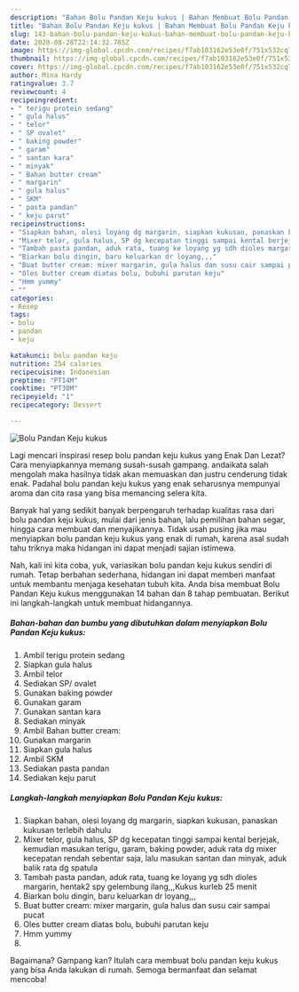 ```yaml
---
description: "Bahan Bolu Pandan Keju kukus | Bahan Membuat Bolu Pandan Keju kukus Yang Lezat"
title: "Bahan Bolu Pandan Keju kukus | Bahan Membuat Bolu Pandan Keju kukus Yang Lezat"
slug: 143-bahan-bolu-pandan-keju-kukus-bahan-membuat-bolu-pandan-keju-kukus-yang-lezat
date: 2020-08-28T22:14:32.785Z
image: https://img-global.cpcdn.com/recipes/f7ab103162e53e0f/751x532cq70/bolu-pandan-keju-kukus-foto-resep-utama.jpg
thumbnail: https://img-global.cpcdn.com/recipes/f7ab103162e53e0f/751x532cq70/bolu-pandan-keju-kukus-foto-resep-utama.jpg
cover: https://img-global.cpcdn.com/recipes/f7ab103162e53e0f/751x532cq70/bolu-pandan-keju-kukus-foto-resep-utama.jpg
author: Mina Hardy
ratingvalue: 3.7
reviewcount: 4
recipeingredient:
- " terigu protein sedang"
- " gula halus"
- " telor"
- " SP ovalet"
- " baking powder"
- " garam"
- " santan kara"
- " minyak"
- " Bahan butter cream"
- " margarin"
- " gula halus"
- " SKM"
- " pasta pandan"
- " keju parut"
recipeinstructions:
- "Siapkan bahan, olesi loyang dg margarin, siapkan kukusan, panaskan kukusan terlebih dahulu"
- "Mixer telor, gula halus, SP dg kecepatan tinggi sampai kental berjejak, kemudian masukan terigu, garam, baking powder, aduk rata dg mixer kecepatan rendah sebentar saja, lalu masukan santan dan minyak, aduk balik rata dg spatula"
- "Tambah pasta pandan, aduk rata, tuang ke loyang yg sdh dioles margarin, hentak2 spy gelembung ilang,,,Kukus kurleb 25 menit"
- "Biarkan bolu dingin, baru keluarkan dr loyang,,,"
- "Buat butter cream: mixer margarin, gula halus dan susu cair sampai pucat"
- "Oles butter cream diatas bolu, bubuhi parutan keju"
- "Hmm yummy"
- ""
categories:
- Resep
tags:
- bolu
- pandan
- keju

katakunci: bolu pandan keju 
nutrition: 254 calories
recipecuisine: Indonesian
preptime: "PT14M"
cooktime: "PT30M"
recipeyield: "1"
recipecategory: Dessert

---
```



![Bolu Pandan Keju kukus](https://img-global.cpcdn.com/recipes/f7ab103162e53e0f/751x532cq70/bolu-pandan-keju-kukus-foto-resep-utama.jpg)

Lagi mencari inspirasi resep bolu pandan keju kukus yang Enak Dan Lezat? Cara menyiapkannya memang susah-susah gampang. andaikata salah mengolah maka hasilnya tidak akan memuaskan dan justru cenderung tidak enak. Padahal bolu pandan keju kukus yang enak seharusnya mempunyai aroma dan cita rasa yang bisa memancing selera kita.

Banyak hal yang sedikit banyak berpengaruh terhadap kualitas rasa dari bolu pandan keju kukus, mulai dari jenis bahan, lalu pemilihan bahan segar, hingga cara membuat dan menyajikannya. Tidak usah pusing jika mau menyiapkan bolu pandan keju kukus yang enak di rumah, karena asal sudah tahu triknya maka hidangan ini dapat menjadi sajian istimewa.




Nah, kali ini kita coba, yuk, variasikan bolu pandan keju kukus sendiri di rumah. Tetap berbahan sederhana, hidangan ini dapat memberi manfaat untuk membantu menjaga kesehatan tubuh kita. Anda bisa membuat Bolu Pandan Keju kukus menggunakan 14 bahan dan 8 tahap pembuatan. Berikut ini langkah-langkah untuk membuat hidangannya.

<!--inarticleads1-->

##### Bahan-bahan dan bumbu yang dibutuhkan dalam menyiapkan Bolu Pandan Keju kukus:

1. Ambil  terigu protein sedang
1. Siapkan  gula halus
1. Ambil  telor
1. Sediakan  SP/ ovalet
1. Gunakan  baking powder
1. Gunakan  garam
1. Gunakan  santan kara
1. Sediakan  minyak
1. Ambil  Bahan butter cream:
1. Gunakan  margarin
1. Siapkan  gula halus
1. Ambil  SKM
1. Sediakan  pasta pandan
1. Sediakan  keju parut




<!--inarticleads2-->

##### Langkah-langkah menyiapkan Bolu Pandan Keju kukus:

1. Siapkan bahan, olesi loyang dg margarin, siapkan kukusan, panaskan kukusan terlebih dahulu
1. Mixer telor, gula halus, SP dg kecepatan tinggi sampai kental berjejak, kemudian masukan terigu, garam, baking powder, aduk rata dg mixer kecepatan rendah sebentar saja, lalu masukan santan dan minyak, aduk balik rata dg spatula
1. Tambah pasta pandan, aduk rata, tuang ke loyang yg sdh dioles margarin, hentak2 spy gelembung ilang,,,Kukus kurleb 25 menit
1. Biarkan bolu dingin, baru keluarkan dr loyang,,,
1. Buat butter cream: mixer margarin, gula halus dan susu cair sampai pucat
1. Oles butter cream diatas bolu, bubuhi parutan keju
1. Hmm yummy
1. 




Bagaimana? Gampang kan? Itulah cara membuat bolu pandan keju kukus yang bisa Anda lakukan di rumah. Semoga bermanfaat dan selamat mencoba!
